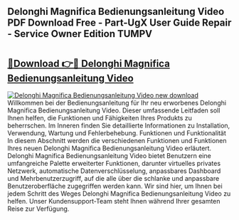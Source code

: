 ## Delonghi Magnifica Bedienungsanleitung Video PDF Download Free - Part-UgX User Guide Repair - Service Owner Edition TUMPV

# <h2><a href="http://df44lh.blite.top/?on=Delonghi+Magnifica+Bedienungsanleitung+Video">🔗Download 👉🔴 Delonghi Magnifica Bedienungsanleitung Video</a></h2>

[![Delonghi Magnifica Bedienungsanleitung Video new download](https://i.imgur.com/lujVjoI.png)](http://df44lh.blite.top/?on=Delonghi+Magnifica+Bedienungsanleitung+Video)
Willkommen bei der Bedienungsanleitung für Ihr neu erworbenes Delonghi Magnifica Bedienungsanleitung Video. Dieser umfassende Leitfaden soll Ihnen helfen, die Funktionen und Fähigkeiten Ihres Produkts zu beherrschen. Im Inneren finden Sie detaillierte Informationen zu Installation, Verwendung, Wartung und Fehlerbehebung. Funktionen und Funktionalität In diesem Abschnitt werden die verschiedenen Funktionen und Funktionen Ihres neuen Delonghi Magnifica Bedienungsanleitung Video erläutert. Delonghi Magnifica Bedienungsanleitung Video bietet Benutzern eine umfangreiche Palette erweiterter Funktionen, darunter virtuelles privates Netzwerk, automatische Datenverschlüsselung, anpassbares Dashboard und Mehrbenutzerzugriff, auf die alle über die schlanke und anpassbare Benutzeroberfläche zugegriffen werden kann. Wir sind hier, um Ihnen bei jedem Schritt des Weges Delonghi Magnifica Bedienungsanleitung Video zu helfen. Unser Kundensupport-Team steht Ihnen während Ihrer gesamten Reise zur Verfügung.
